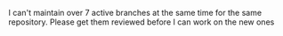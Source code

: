 I can't maintain over 7 active branches at the same time for the same repository.
Please get them reviewed before I can work on the new ones
